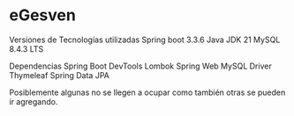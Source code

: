 # eGesven
Versiones de Tecnologías utilizadas
Spring boot 3.3.6
Java JDK 21
MySQL 8.4.3 LTS

Dependencias 
Spring Boot DevTools
Lombok
Spring Web 
MySQL Driver 
Thymeleaf
Spring Data JPA 

Posiblemente algunas no se llegen a ocupar como también otras se pueden ir agregando.
